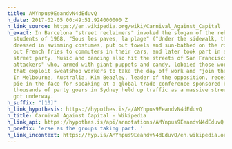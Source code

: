 ```yaml
---
title: AMYnpus9EeandvN4dEduvQ
h_date: 2017-02-05 00:49:51.924000000 Z
h_link_source: https://en.wikipedia.org/wiki/Carnival_Against_Capital
h_exact: In Barcelona "street reclaimers" invoked the slogan of the rebellious Paris
  students of 1968, "Sous les paves, la plage" ("Under the sidewalk, the beach") and,
  dressed in swimming costumes, put out towels and sun-bathed on the road, handed
  out French fries to commuters in their cars, and later took part in a 700-strong
  street party. Music and dancing also hit the streets of San Francisco with "art
  attackers" who, armed with giant puppets and candy, lobbied those working for multinationals
  that exploit sweatshop workers to take the day off work and "join the revolution."
  In Melbourne, Australia, Kim Beazley, leader of the opposition, received a custard
  pie in the face for speaking at a global trade conference sponsored by Shell, while
  thousands of party goers in Sydney held up traffic as a massive street festival
  got underway.
h_suffix: "[10]"
h_link_hypothesis: https://hypothes.is/a/AMYnpus9EeandvN4dEduvQ
h_title: Carnival Against Capital - Wikipedia
h_link_api: https://hypothes.is/api/annotations/AMYnpus9EeandvN4dEduvQ
h_prefix: 'erse as the groups taking part. '
h_link_incontext: https://hyp.is/AMYnpus9EeandvN4dEduvQ/en.wikipedia.org/wiki/Carnival_Against_Capital
---
```



